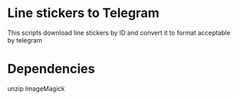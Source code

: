 # Line stickers to Telegram
This scripts download line stickers by ID and convert it to format acceptable by telegram

# Dependencies
unzip
ImageMagick
